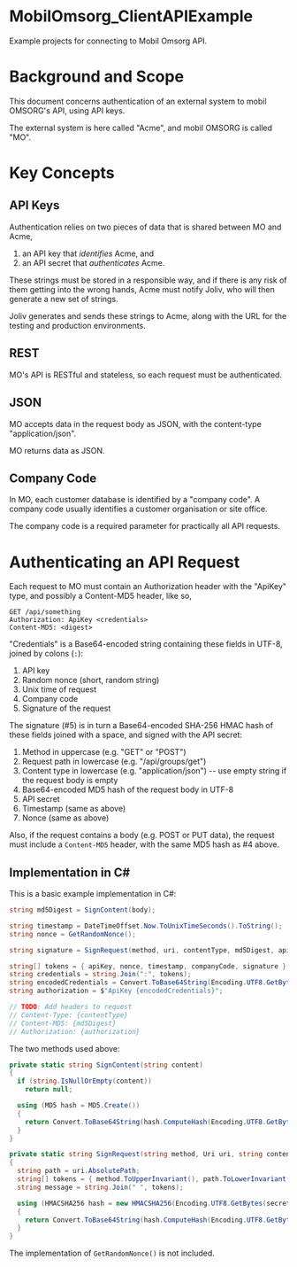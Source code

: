 # MobilOmsorg_ClientAPIExample
Example projects for connecting to Mobil Omsorg API.

# Background and Scope

This document concerns authentication of an external system to mobil OMSORG's API, using API keys.

The external system is here called "Acme", and mobil OMSORG is called "MO".

# Key Concepts

## API Keys

Authentication relies on two pieces of data that is shared between MO and Acme,

1. an API key that _identifies_ Acme, and
2. an API secret that _authenticates_ Acme.

These strings must be stored in a responsible way, and if there is any risk of them
getting into the wrong hands, Acme must notify Joliv, who will then generate a new set of
strings.

Joliv generates and sends these strings to Acme, along with the URL for the testing and
production environments.

## REST

MO's API is RESTful and stateless, so each request must be authenticated.

## JSON

MO accepts data in the request body as JSON, with the content-type "application/json".

MO returns data as JSON.

## Company Code

In MO, each customer database is identified by a "company code". A company code usually
identifies a customer organisation or site office.

The company code is a required parameter for practically all API requests.

# Authenticating an API Request

Each request to MO must contain an Authorization header with the "ApiKey" type, and possibly a Content-MD5 header, like so,

```http
GET /api/something
Authorization: ApiKey <credentials>
Content-MD5: <digest>
```

"Credentials" is a Base64-encoded string containing these fields in UTF-8, joined by colons (`:`):

1. API key
2. Random nonce (short, random string)
3. Unix time of request
4. Company code
5. Signature of the request

The signature (#5) is in turn a Base64-encoded SHA-256 HMAC hash of these fields joined
with a space, and signed with the API secret:

1. Method in uppercase (e.g. "GET" or "POST")
2. Request path in lowercase (e.g. "/api/groups/get")
3. Content type in lowercase (e.g. "application/json") -- use empty string if
   the request body is empty
4. Base64-encoded MD5 hash of the request body in UTF-8
5. API secret
6. Timestamp (same as above)
7. Nonce (same as above)

Also, if the request contains a body (e.g. POST or PUT data), the request must
include a `Content-MD5` header, with the same MD5 hash as #4 above.

## Implementation in C#

This is a basic example implementation in C#:

```csharp
string md5Digest = SignContent(body);

string timestamp = DateTimeOffset.Now.ToUnixTimeSeconds().ToString();
string nonce = GetRandomNonce();

string signature = SignRequest(method, uri, contentType, md5Digest, apiSecret, timestamp, nonce);

string[] tokens = { apiKey, nonce, timestamp, companyCode, signature };
string credentials = string.Join(":", tokens);
string encodedCredentials = Convert.ToBase64String(Encoding.UTF8.GetBytes(credentials));
string authorization = $"ApiKey {encodedCredentials}";

// TODO: Add headers to request
// Content-Type: {contentType}
// Content-MD5: {md5Digest}
// Authorization: {authorization}
```

The two methods used above:

```csharp
private static string SignContent(string content)
{
  if (string.IsNullOrEmpty(content))
    return null;

  using (MD5 hash = MD5.Create())
  {
    return Convert.ToBase64String(hash.ComputeHash(Encoding.UTF8.GetBytes(content)));
  }
}

private static string SignRequest(string method, Uri uri, string contentType, string contentHash, string secret, string timestamp, string nonce)
{
  string path = uri.AbsolutePath;
  string[] tokens = { method.ToUpperInvariant(), path.ToLowerInvariant(), contentType.ToLowerInvariant(), contentHash, timestamp, nonce };
  string message = string.Join(" ", tokens);

  using (HMACSHA256 hash = new HMACSHA256(Encoding.UTF8.GetBytes(secret)))
  {
    return Convert.ToBase64String(hash.ComputeHash(Encoding.UTF8.GetBytes(message)));
  }
}
```

The implementation of `GetRandomNonce()` is not included.
